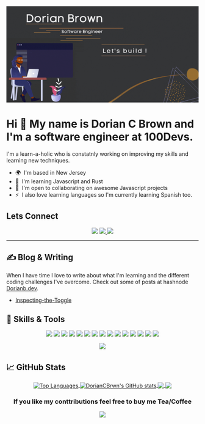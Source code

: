 <img align="center" src="https://github.com/DorianCBrwn/DorianCBrwn/blob/7814c3f3cbcffc9aed8f62e105b79069d8b4c6e9/Github_Banner_v1.gif">





Hi 👋 My name is Dorian C Brown and I'm a software engineer at 100Devs. 
===============================

I'm a learn-a-holic who is constatnly working on improving my skills and learning new techniques.

*   🌍  I'm based in New Jersey
*   🧠  I'm learning Javascript and Rust
*   🤝  I'm open to collaborating on awesome Javascript projects
*   ⚡  I also love learning languages so I'm currently learning Spanish too.

## Lets Connect
<div align="center"
  <a href="https://www.twitter.com/DorianCBrwn" target="_blank" rel="noreferrer"> 
    <img src="https://img.shields.io/twitter/follow/DorianCBrwn?logo=twitter&style=for-the-badge&color=0891b2&labelColor=1c1917"> 
  </a>

  <a href="https://www.linkedin.com/in/dorian-brown-dev" target="_blank" rel="noreferrer"> 
    <img src="https://img.shields.io/badge/LinkedIn-0077B5?style=for-the-badge&logo=linkedin&logoColor=white">
  </a>

  <a href="https://dorianb.hashnode.dev/">
    <img src="https://img.shields.io/badge/Hashnode-2962FF?style=for-the-badge&logo=hashnode&logoColor=white">
  </a>
</div>
 
 <hr/>
 
 ## &#x270d; Blog & Writing
 
 When I have time I love to write about what I'm learning and the different coding challenges I've overcome. Check out some of posts at hashnode
 [Dorianb.dev](https://dorianb.hashnode.dev/).
 
 <!-- BLOG-POST-LIST:START -->
 - [Inspecting-the-Toggle](https://dorianb.hashnode.dev/inspecting-the-toggle)
 <!-- BLOG-POST-LIST:END -->
 
 ## 🔧 Skills & Tools
 <p align="center">
    <img src="https://img.shields.io/static/v1?label=|&message=HTML5&color=23555f&style=plastic&logo=html5"/>
    <img src="https://img.shields.io/static/v1?label=|&message=CSS3&color=285f65&style=plastic&logo=css3"/>
    <img src="https://img.shields.io/static/v1?label=|&message=JAVASCRIPT&color=2b625f&style=plastic&logo=javascript"/>
   <img src="https://img.shields.io/static/v1?label=|&message=NODE.JS&color=316c5e&style=plastic&logo=node.js"/>
    <img src="https://img.shields.io/static/v1?label=|&message=REACT.JS&color=3c7f5d&style=plastic&logo=react"/>
    <img src="https://img.shields.io/static/v1?label=|&message=SVELTE&color=4a935c&style=plastic&logo=svelte"/>
    <img src="https://img.shields.io/static/v1?label=|&message=TAILWIND&color=4a935c&style=plastic&logo=tailwind-css"/>
    <img src="https://img.shields.io/static/v1?label=|&message=RUBY&color=52985b&style=plastic&logo=ruby"/>
    <img src="https://img.shields.io/static/v1?label=|&message=RAILS&color=cdf998&style=plastic&logo=ruby-on-rails"/>
    <img src="https://img.shields.io/static/v1?label=|&message=RUST&color=8fbc56&style=plastic&logo=rust"/>
    <img src="https://img.shields.io/static/v1?label=|&message=AWS&color=cdf998&style=plastic&logo=amazon"/>
    <img src="https://img.shields.io/static/v1?label=|&message=PostgreSQL&color=98bf53&style=plastic&logo=postgresql"/>
    <img src="https://img.shields.io/static/v1?label=|&message=MONGO-DB&color=cdd148&style=plastic&logo=mongodb"/>
    <img src="https://img.shields.io/static/v1?label=|&message=GIT&color=98bf53&style=plastic&logo=git"/>
    <img src="https://img.shields.io/static/v1?label=|&message=FIGMA&color=cdd148&style=plastic&logo=figma"/>
</p>

<p align="center"><a href="https://www.codewars.com/users/DorianCBrwn"><img src="https://www.codewars.com/users/DorianCBrwn/badges/small"></a></p>

## &#x1f4c8; GitHub Stats

<div align="center">
	<a href="https://github.com/DorianCBrwn" align="center">
  <img align="center" src="https://github-readme-stats.vercel.app/api/top-langs/?username=DorianCBrwn&langs_count=3&theme=dracula&locale=en&custom_title=Top%20%Languages" alt="Top Languages" />
</a>
<a href="http://www.github.com/DorianCBrwn">
  <img align="center" src="https://github-readme-stats.vercel.app/api?username=DorianCBrwn&show_icons=true&line_height=27&count_private=true&theme=dracula" alt="DorianCBrwn's GitHub stats" />
</a>

<a href="https://github.com/DorianCBrwn/codewars_practice">
  <img align="center" src="https://github-readme-stats.vercel.app/api/pin/?username=DorianCBrwn&repo=codewars_practice&theme=dracula" />
</a>


<a href="https://github.com/DorianCBrwn/guess_es">
  <img align="center" src="https://github-readme-stats.vercel.app/api/pin/?username=DorianCBrwn&repo=guess_es&theme=dracula" />
</a>
<div>
	







### If you like my conttributions feel free to buy me Tea/Coffee
<a href="https://www.buymeacoffee.com/doriancb"><img src="https://cdn.buymeacoffee.com/buttons/v2/default-yellow.png" width="200" /></a>



<!-- Resources -->
<!-- Icons: https://simpleicons.org/ -->
<!-- GitHub Stats: https://github.com/anuraghazra/github-readme-stats -->
<!-- Emojis: https://emojipedia.org/emoji/ -->
<!-- HTML Emojis: https://www.fileformat.info/index.htm -->
<!-- Shields: https://shields.io/ -->
<!-- Awesome GitHub Profile README: https://github.com/abhisheknaiidu/awesome-github-profile-readme -->
